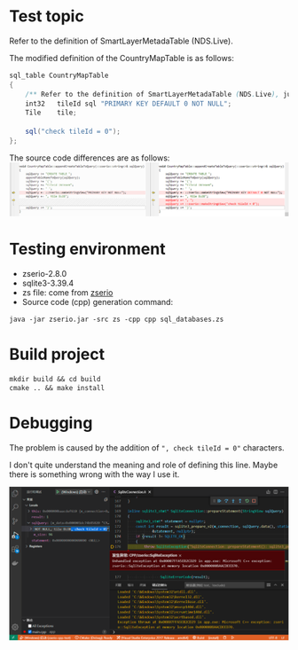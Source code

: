 # Test topic

Refer to the definition of SmartLayerMetadaTable (NDS.Live).

The modified definition of the CountryMapTable is as follows:

``` java
sql_table CountryMapTable
{
    /** Refer to the definition of SmartLayerMetadaTable (NDS.Live), just to reproduce the wrong scene.*/
    int32   tileId sql "PRIMARY KEY DEFAULT 0 NOT NULL";
    Tile    tile;

    sql("check tileId = 0");
};
```
The source code differences are as follows:
![](./docs/assets/difference.png)

# Testing environment

* zserio-2.8.0
* sqlite3-3.39.4
* zs file: come from [zserio](https://github.com/ndsev/zserio/tree/master/test/language/sql_databases/zs)
* Source code (cpp) generation command:

``` shell
java -jar zserio.jar -src zs -cpp cpp sql_databases.zs
```

# Build project

``` shell
mkdir build && cd build
cmake .. && make install
```

# Debugging

The problem is caused by the addition of ``", check tileId = 0"`` characters.

I don't quite understand the meaning and role of defining this line. Maybe there is something wrong with the way I use it.

![](./docs/assets/debugging.png)
